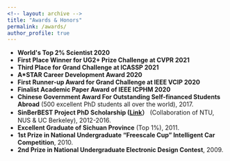 ```yaml
---
<!-- layout: archive -->
title: "Awards & Honors"
permalink: /awards/
author_profile: true
---
```

* **World's Top 2% Scientist 2020**
* **First Place Winner for UG2+ Prize Challenge at CVPR 2021**
* **Third Place for Grand Challenge at ICASSP 2021**
* **A\*STAR Career Development Award 2020**
* **First Runner-up Award for Grand Challenge at IEEE VCIP 2020**
* **Finalist Academic Paper Award of IEEE ICPHM 2020**
* **Chinese Government Award For Outstanding Self-financed Students Abroad** (500 excellent PhD students all over the world), 2017.
* **SinBerBEST Project PhD Scholarship ([Link](http://sinberbest.berkeley.edu/sinberbest1/)）** (Collaboration of NTU, NUS & UC Berkeley), 2012-2016.
* **Excellent Graduate of Sichuan Province** (Top 1%), 2011.
* **1st Prize in National Undergraduate “Freescale Cup” Intelligent Car Competition**, 2010.
* **2nd Prize in National Undergraduate Electronic Design Contest**, 2009.

